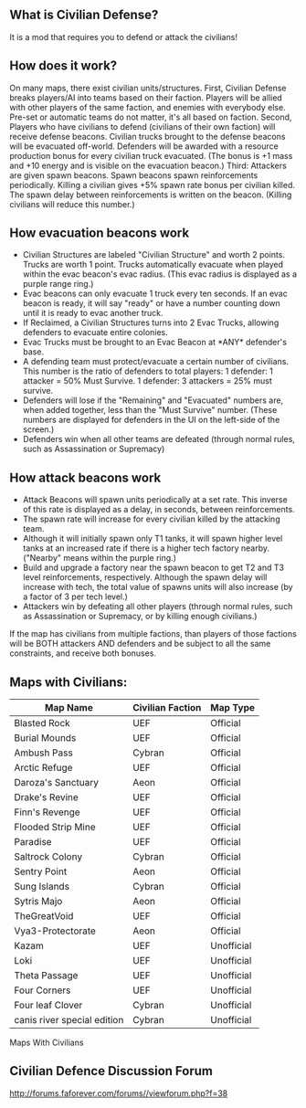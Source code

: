 ## What is Civilian Defense?

It is a mod that requires you to defend or attack the civilians!

## How does it work?

On many maps, there exist civilian units/structures. First, Civilian
Defense breaks players/AI into teams based on their faction. Players
will be allied with other players of the same faction, and enemies with
everybody else. Pre-set or automatic teams do not matter, it's all based
on faction. Second, Players who have civilians to defend (civilians of
their own faction) will receive defense beacons. Civilian trucks brought
to the defense beacons will be evacuated off-world. Defenders will be
awarded with a resource production bonus for every civilian truck
evacuated. (The bonus is +1 mass and +10 energy and is visible on the
evacuation beacon.) Third: Attackers are given spawn beacons. Spawn
beacons spawn reinforcements periodically. Killing a civilian gives +5%
spawn rate bonus per civilian killed. The spawn delay between
reinforcements is written on the beacon. (Killing civilians will reduce
this number.)

## How evacuation beacons work

-   Civilian Structures are labeled "Civilian Structure" and worth 2
    points. Trucks are worth 1 point. Trucks automatically evacuate when
    played within the evac beacon's evac radius. (This evac radius is
    displayed as a purple range ring.)
-   Evac beacons can only evacuate 1 truck every ten seconds. If an evac
    beacon is ready, it will say "ready" or have a number counting down
    until it is ready to evac another truck.
-   If Reclaimed, a Civilian Structures turns into 2 Evac Trucks,
    allowing defenders to evacuate entire colonies.
-   Evac Trucks must be brought to an Evac Beacon at \*ANY\* defender's
    base.
-   A defending team must protect/evacuate a certain number of
    civilians. This number is the ratio of defenders to total players: 1
    defender: 1 attacker = 50% Must Survive. 1 defender: 3 attackers =
    25% must survive.
-   Defenders will lose if the "Remaining" and "Evacuated" numbers are,
    when added together, less than the "Must Survive" number. (These
    numbers are displayed for defenders in the UI on the left-side of
    the screen.)
-   Defenders win when all other teams are defeated (through normal
    rules, such as Assassination or Supremacy)

## How attack beacons work

-   Attack Beacons will spawn units periodically at a set rate. This
    inverse of this rate is displayed as a delay, in seconds, between
    reinforcements.
-   The spawn rate will increase for every civilian killed by the
    attacking team.
-   Although it will initially spawn only T1 tanks, it will spawn higher
    level tanks at an increased rate if there is a higher tech factory
    nearby. ("Nearby" means within the purple ring.)
-   Build and upgrade a factory near the spawn beacon to get T2 and T3
    level reinforcements, respectively. Although the spawn delay will
    increase with tech, the total value of spawns units will also
    increase (by a factor of 3 per tech level.)
-   Attackers win by defeating all other players (through normal rules,
    such as Assassination or Supremacy, or by killing enough civilians.)

If the map has civilians from multiple factions, than players of those
factions will be BOTH attackers AND defenders and be subject to all the
same constraints, and receive both bonuses.

## Maps with Civilians:

| Map Name                    | Civilian Faction | Map Type   |
|-----------------------------|------------------|------------|
| Blasted Rock                | UEF              | Official   |
| Burial Mounds               | UEF              | Official   |
| Ambush Pass                 | Cybran           | Official   |
| Arctic Refuge               | UEF              | Official   |
| Daroza's Sanctuary          | Aeon             | Official   |
| Drake's Revine              | UEF              | Official   |
| Finn's Revenge              | UEF              | Official   |
| Flooded Strip Mine          | UEF              | Official   |
| Paradise                    | UEF              | Official   |
| Saltrock Colony             | Cybran           | Official   |
| Sentry Point                | Aeon             | Official   |
| Sung Islands                | Cybran           | Official   |
| Sytris Majo                 | Aeon             | Official   |
| TheGreatVoid                | UEF              | Official   |
| Vya3-Protectorate           | Aeon             | Official   |
| Kazam                       | UEF              | Unofficial |
| Loki                        | UEF              | Unofficial |
| Theta Passage               | UEF              | Unofficial |
| Four Corners                | UEF              | Unofficial |
| Four leaf Clover            | Cybran           | Unofficial |
| canis river special edition | Cybran           | Unofficial |

Maps With Civilians

## Civilian Defence Discussion Forum

<http://forums.faforever.com/forums//viewforum.php?f=38>